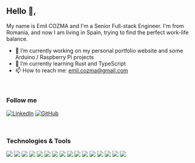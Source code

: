 
## Hello 👋, 

My name is Emil COZMA and I'm a Senior Full-stack Engineer. I'm from Romania, and now I am living in Spain, trying to find the perfect work-life balance.

- 🔭 I’m currently working on my personal portfolio website and some Arduino / Raspberry Pi projects
- 🌱 I’m currently learning Rust and TypeScript
- 📫 How to reach me: emil.cozma@gmail.com

$~$

### Follow me

[![LinkedIn](https://img.shields.io/badge/LinkedIn-0077B5?style=for-the-badge&logo=linkedin&logoColor=white)](https://www.linkedin.com/in/emil-stefan-cozma) [![GitHub](https://img.shields.io/badge/GitHub-100000?style=for-the-badge&logo=github&logoColor=white)](https://github.com/emilcozma)

$~$

### Technologies & Tools
![](https://img.shields.io/badge/Lenovo-Device-informational?style=flat&logo=lenovo&logoColor=white&color=2bbc8a) ![](https://img.shields.io/badge/Arduino-Device-informational?style=flat&logo=arduino&logoColor=white&color=2bbc8a) ![](https://img.shields.io/badge/Raspberry%20Pi-Device-informational?style=flat&logo=RaspberryPi&logoColor=white&color=2bbc8a) ![](https://img.shields.io/badge/Linux-OS-informational?style=flat&logo=linux&logoColor=white&color=2bbc8a) ![](https://img.shields.io/badge/Bash-Shell-informational?style=flat&logo=gnu-bash&logoColor=white&color=2bbc8a) ![](https://img.shields.io/badge/PHP-Code-informational?style=flat&logo=php&logoColor=white&color=2bbc8a) ![](https://img.shields.io/badge/Ruby-Code-informational?style=flat&logo=ruby&logoColor=white&color=2bbc8a) ![](https://img.shields.io/badge/Python-Code-informational?style=flat&logo=python&logoColor=white&color=2bbc8a) ![](https://img.shields.io/badge/JavaScript-Code-informational?style=flat&logo=javascript&logoColor=white&color=2bbc8a) ![](https://img.shields.io/badge/Node.js-Code-informational?style=flat&logo=node.js&logoColor=white&color=2bbc8a) ![](https://img.shields.io/badge/Vue-Code-informational?style=flat&logo=vue.js&logoColor=white&color=2bbc8a)
![](https://img.shields.io/badge/PostgreSQL-Database-informational?style=flat&logo=postgresql&logoColor=white&color=2bbc8a) ![](https://img.shields.io/badge/MySQL-Database-informational?style=flat&logo=mysql&logoColor=white&color=2bbc8a) ![](https://img.shields.io/badge/MongoDB-Database-informational?style=flat&logo=mongodb&logoColor=white&color=2bbc8a) ![](https://img.shields.io/badge/Docker-Tools-informational?style=flat&logo=docker&logoColor=white&color=2bbc8a) ![](https://img.shields.io/badge/Kubernetes-Tools-informational?style=flat&logo=kubernetes&logoColor=white&color=2bbc8a)

